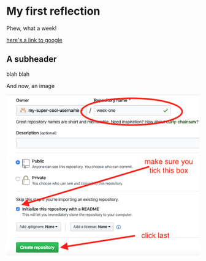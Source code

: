 # My first reflection

Phew, what a week!

[here's a link to google](http://google.com)

## A subheader

blah blah

And now, an image

![image i just uploaded](github-new-repo-settings.png)
